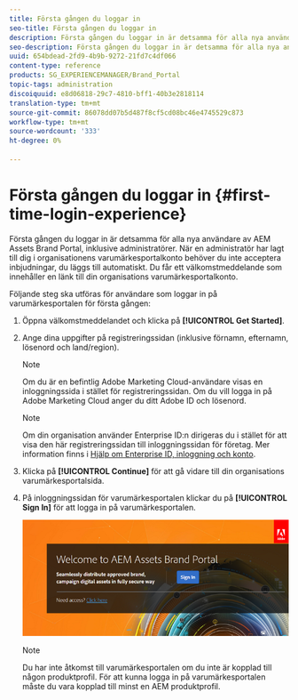 ```yaml
---
title: Första gången du loggar in
seo-title: Första gången du loggar in
description: Första gången du loggar in är detsamma för alla nya användare av AEM Assets Brand Portal, inklusive administratörer. När en administratör har lagt till dig i organisationens varumärkesportalkonto behöver du inte acceptera inbjudningar, du läggs till automatiskt. Du får ett välkomstmeddelande som innehåller en länk till din organisations varumärkesportalkonto.
seo-description: Första gången du loggar in är detsamma för alla nya användare av AEM Assets Brand Portal, inklusive administratörer. När en administratör har lagt till dig i organisationens varumärkesportalkonto behöver du inte acceptera inbjudningar, du läggs till automatiskt. Du får ett välkomstmeddelande som innehåller en länk till din organisations varumärkesportalkonto.
uuid: 654bdead-2fd9-4b9b-9272-21fd7c4df066
content-type: reference
products: SG_EXPERIENCEMANAGER/Brand_Portal
topic-tags: administration
discoiquuid: e8d06818-29c7-4810-bff1-40b3e2818114
translation-type: tm+mt
source-git-commit: 86078dd07b5d487f8cf5cd08bc46e4745529c873
workflow-type: tm+mt
source-wordcount: '333'
ht-degree: 0%

---
```



# Första gången du loggar in {#first-time-login-experience}

Första gången du loggar in är detsamma för alla nya användare av AEM Assets Brand Portal, inklusive administratörer. När en administratör har lagt till dig i organisationens varumärkesportalkonto behöver du inte acceptera inbjudningar, du läggs till automatiskt. Du får ett välkomstmeddelande som innehåller en länk till din organisations varumärkesportalkonto.

Följande steg ska utföras för användare som loggar in på varumärkesportalen för första gången:

1. Öppna välkomstmeddelandet och klicka på **[!UICONTROL Get Started]**.

1. Ange dina uppgifter på registreringssidan (inklusive förnamn, efternamn, lösenord och land/region).
   >[!NOTE]
   >
   >Om du är en befintlig Adobe Marketing Cloud-användare visas en inloggningssida i stället för registreringssidan. Om du vill logga in på Adobe Marketing Cloud anger du ditt Adobe ID och lösenord.

   >[!NOTE]
   >
   >Om din organisation använder Enterprise ID:n dirigeras du i stället för att visa den här registreringssidan till inloggningssidan för företag. Mer information finns i [Hjälp om Enterprise ID, inloggning och konto](https://helpx.adobe.com/in/enterprise/kb/enterprise-id-faq.html).

1. Klicka på **[!UICONTROL Continue]** för att gå vidare till din organisations varumärkesportalsida.
1. På inloggningssidan för varumärkesportalen klickar du på **[!UICONTROL Sign In]** för att logga in på varumärkesportalen.

   ![Inloggningssida för varumärkesportal](assets/signin-onboarding.png)

   >[!NOTE]
   >
   >Du har inte åtkomst till varumärkesportalen om du inte är kopplad till någon produktprofil. För att kunna logga in på varumärkesportalen måste du vara kopplad till minst en AEM produktprofil.
